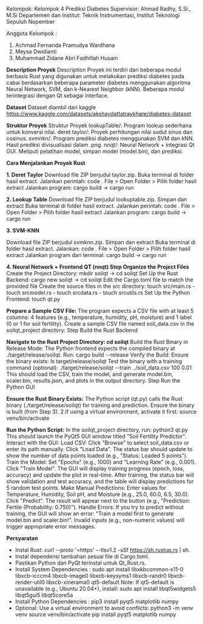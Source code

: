 Kelompok: Kelompok 4 Prediksi Diabetes 
Supervisor: Ahmad Radhy, S.Si., M.Si 
Departemen dan Institut: Teknik Instrumentasi, Institut Teknologi Sepuluh Nopember 

Anggota Kelompok :
1. Achmad Fernanda Pramudya Wardhana
2. Meysa Dwidianti
3. Muhammad Zidane Abri Fadhillah Husain

**Description Proyek**
Description Proyek ini terdiri dari beberapa modul berbasis Rust yang digunakan untuk melakukan prediksi diabetes pada cabai berdasarkan beberapa parameter diabetes menggunakan algoritma Neural Network, SVM, dan k-Nearest Neighbor (kNN). Beberapa modul terintegrasi dengan Qt sebagai interface.

**Dataset**
Dataset diambil dari kaggle https://www.kaggle.com/datasets/akshaydattatraykhare/diabetes-dataset

**Struktur Proyek**
Struktur Proyek lookupTable/: Program lookup sederhana untuk konversi nilai. deret taylor/: Proyek perhitungan nilai sudut sinus dan cosinus. svmnkn/: Program prediksi diabetes menggunakan SVM dan kNN. Hasil prediksi divisualisasi dalam .png. nnqt/: Neural Network + integrasi Qt GUI. Meliputi pelatihan model, simpan model (model.bin), dan prediksi.

**Cara Menjalankan Proyek Rust** 

**1. Deret Taylor**
Download file ZIP berjudul taylor.zip.
Buka terminal di folder hasil extract.
Jalankan perintah: code . File > Open Folder > Pilih folder hasil extract
Jalankan program: cargo build -> cargo run

**2. Lookup Table**
Download file ZIP berjudul lookuptable.zip.
Simpan dan extract
Buka terminal di folder hasil extract.
Jalankan perintah: code . File > Open Folder > Pilih folder hasil extract
Jalankan program: cargo build -> cargo run

**3. SVM-KNN**

Download file ZIP berjudul svmknn.zip.
Simpan dan extract
Buka terminal di folder hasil extract.
Jalankan: code . File > Open Folder > Pilih folder hasil extract
Jalankan program dari terminal: cargo build -> cargo run

**4. Neural Network + Frontend QT (nnqt) Step Organize the Project Files**
Create the Project Directory: mkdir soilqt -> cd soilqt
Set Up the Rust Backend: cargo new soilqt -> cd soilqt
Edit the Cargo.toml file to match the provided file
Create the source files in the src directory: touch src/main.rs - touch srcmodel.rs - touch srcdata.rs - touch srcutils.rs
Set Up the Python Frontend: touch qt.py

**Prepare a Sample CSV File:**
The program expects a CSV file with at least 5 columns: 4 features (e.g., temperature, humidity, pH, moisture) and 1 label (0 or 1 for soil fertility).
Create a sample CSV file named soil_data.csv in the soilqt_project directory:
Step Build the Rust Backend

**Navigate to the Rust Project Directory: cd soilqt**
Build the Rust Binary in Release Mode: The Python frontend expects the compiled binary at ./target/release/soilqt. Run: cargo build --release
Verify the Build: Ensure the binary exists: ls target/release/soilqt Test the binary with a training command (optional): ./target/release/soilqt --train ../soil_data.csv 100 0.01 This should load the CSV, train the model, and generate model.bin, scaler.bin, results.json, and plots in the output directory.
Step Run the Python GUI

**Ensure the Rust Binary Exists:** 
The Python script (qt.py) calls the Rust binary (./target/release/soilqt) for training and prediction. Ensure the binary is built (from Step 3). 2.If using a virtual environment, activate it first: source venv/bin/activate

**Run the Python Script:** 
In the soilqt_project directory, run: python3 qt.py This should launch the PyQt5 GUI window titled "Soil Fertility Predictor".
Interact with the GUI: Load CSV: Click "Browse" to select soil_data.csv or enter its path manually. Click "Load Data". The status bar should update to show the number of data points loaded (e.g., "Status: Loaded 5 points"). Train the Model: Set "Epochs" (e.g., 1000) and "Learning Rate" (e.g., 0.001). Click "Train Model". The GUI will display training progress (epoch, loss, accuracy) and update the plot in real-time. After training, the status bar will show validation and test accuracy, and the table will display predictions for 5 random test points. Make Manual Predictions: Enter values for Temperature, Humidity, Soil pH, and Moisture (e.g., 25.0, 60.0, 6.5, 30.0). Click "Predict". The result will appear next to the button (e.g., "Prediction: Fertile (Probability: 0.750)"). Handle Errors: If you try to predict without training, the GUI will show an error: "Train a model first to generate model.bin and scaler.bin!". Invalid inputs (e.g., non-numeric values) will trigger appropriate error messages.

**Persyaratan**
- Instal Rust: curl --proto '=https' --tlsv1.2 -sSf https://sh.rustup.rs | sh.
- Instal dependensi tambahan sesuai file di Cargo.toml.
- Pastikan Python dan PyQt terinstal untuk Qt_Rust.rs.
- Install System Dependencies : sudo apt install libxkbcommon-x11-0 libxcb-icccm4 libxcb-image0 libxcb-keysyms1 libxcb-randr0 libxcb-render-util0 libxcb-xinerama0 qt5-default Note: If qt5-default is unavailable (e.g., Ubuntu 20.04+), install: sudo apt install libqt5widgets5 libqt5gui5 libqt5core5a
- Install Python Dependencies : pip3 install pyqt5 matplotlib numpy
- Optional: Use a virtual environment to avoid conflicts: python3 -m venv venv source venv/bin/activate pip install pyqt5 matplotlib numpy
